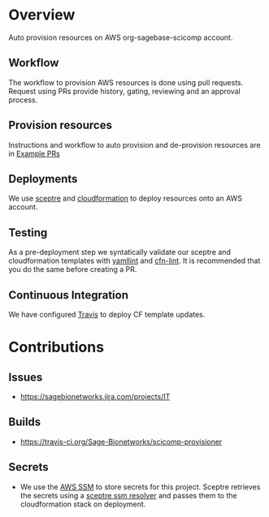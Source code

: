 # Overview
Auto provision resources on AWS org-sagebase-scicomp account. 

## Workflow
The workflow to provision AWS resources is done using pull requests.
Request using PRs provide history, gating, reviewing and an approval
process.

## Provision resources
Instructions and workflow to auto provision and de-provision resources are
in [Example PRs](https://github.com/Sage-Bionetworks/scicomp-provisioner/pulls?utf8=%E2%9C%93&q=is%3Apr+is%3Aopen+%22Example+PR%22)

## Deployments
We use [sceptre](https://sceptre.github.io/) and [cloudformation](https://aws.amazon.com/cloudformation/)
to deploy resources onto an AWS account.

## Testing
As a pre-deployment step we syntatically validate our sceptre and cloudformation templates with
[yamllint](https://yamllint.readthedocs.io/en/stable/) and
[cfn-lint](https://github.com/aws-cloudformation/cfn-python-lint).
It is recommended that you do the same before creating a PR. 

## Continuous Integration
We have configured [Travis](https://travis-ci.org) to deploy CF template updates.

# Contributions

## Issues
* https://sagebionetworks.jira.com/projects/IT

## Builds
* https://travis-ci.org/Sage-Bionetworks/scicomp-provisioner

## Secrets
* We use the [AWS SSM](https://docs.aws.amazon.com/systems-manager/latest/userguide/systems-manager-paramstore.html)
to store secrets for this project.  Sceptre retrieves the secrets using
a [sceptre ssm resolver](https://github.com/cloudreach/sceptre/tree/v1/contrib/ssm-resolver)
and passes them to the cloudformation stack on deployment.
